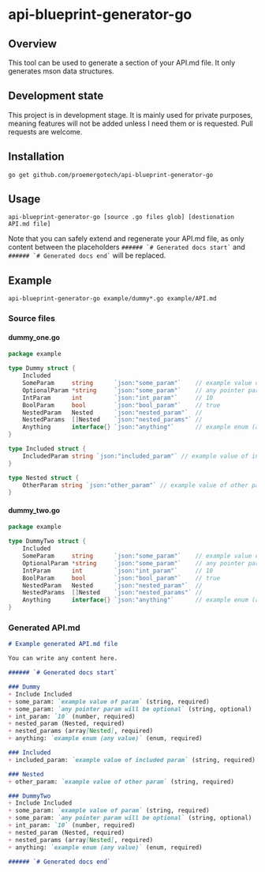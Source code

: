 api-blueprint-generator-go
========

## Overview

This tool can be used to generate a section of your API.md file. It only generates mson data structures.

## Development state

This project is in development stage. It is mainly used for private purposes, meaning features will not be added unless I need them or is requested. Pull requests are welcome. 

## Installation

`go get github.com/proemergotech/api-blueprint-generator-go`

## Usage

`api-blueprint-generator-go [source .go files glob] [destionation API.md file]`

Note that you can safely extend and regenerate your API.md file, as only content between the placeholders
``` ###### `# Generated docs start` ``` and ``` ###### `# Generated docs end` ``` will be replaced.

## Example

`api-blueprint-generator-go example/dummy*.go example/API.md`

### Source files

#### dummy_one.go
```go
package example

type Dummy struct {
	Included
	SomeParam     string      `json:"some_param"`    // example value of param
	OptionalParam *string     `json:"some_param"`    // any pointer param will be optional
	IntParam      int         `json:"int_param"`     // 10
	BoolParam     bool        `json:"bool_param"`    // true
	NestedParam   Nested      `json:"nested_param"`  //
	NestedParams  []Nested    `json:"nested_params"` //
	Anything      interface{} `json:"anything"`      // example enum (any value)
}

type Included struct {
	IncludedParam string `json:"included_param"` // example value of included param
}

type Nested struct {
	OtherParam string `json:"other_param"` // example value of other param
}
```

#### dummy_two.go
```go
package example

type DummyTwo struct {
	Included
	SomeParam     string      `json:"some_param"`    // example value of param
	OptionalParam *string     `json:"some_param"`    // any pointer param will be optional
	IntParam      int         `json:"int_param"`     // 10
	BoolParam     bool        `json:"bool_param"`    // true
	NestedParam   Nested      `json:"nested_param"`  //
	NestedParams  []Nested    `json:"nested_params"` //
	Anything      interface{} `json:"anything"`      // example enum (any value)
}
```

### Generated API.md

```markdown
# Example generated API.md file

You can write any content here.

###### `# Generated docs start`

### Dummy
+ Include Included
+ some_param: `example value of param` (string, required)
+ some_param: `any pointer param will be optional` (string, optional)
+ int_param: `10` (number, required)
+ nested_param (Nested, required)
+ nested_params (array[Nested], required)
+ anything: `example enum (any value)` (enum, required)

### Included
+ included_param: `example value of included param` (string, required)

### Nested
+ other_param: `example value of other param` (string, required)

### DummyTwo
+ Include Included
+ some_param: `example value of param` (string, required)
+ some_param: `any pointer param will be optional` (string, optional)
+ int_param: `10` (number, required)
+ nested_param (Nested, required)
+ nested_params (array[Nested], required)
+ anything: `example enum (any value)` (enum, required)

###### `# Generated docs end`
```
